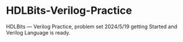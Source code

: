 # HDLBits-Verilog-Practice

HDLBits — Verilog Practice, problem set
2024/5/19
getting Started and Verilog Language is ready.
